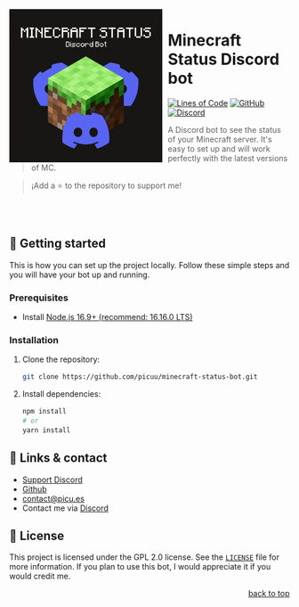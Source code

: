 <div id="top"></div>
<img width="275" height="275" align="left" style="margin: 0 10px 0 0;" alt="🤖 AtlantaRP Discord Bot" src="./imgs/bot-banner.png"> 

# Minecraft Status Discord bot

[![Lines of Code](https://img.shields.io/tokei/lines/github/Picuu/minecraft-status-bot?color=eb459e&style=for-the-badge)]()
[![GitHub](https://img.shields.io/github/license/Picuu/minecraft-status-bot?style=for-the-badge)](https://github.com/Picuu/minecraft-status-bot/blob/master/LICENSE)
[![Discord](https://img.shields.io/discord/930216630506618880?color=5865F2&logo=Discord&logoColor=white&style=for-the-badge)](https://discord.gg/Kg4x4cFHdZ)

> A Discord bot to see the status of your Minecraft server. It's easy to set up and will work perfectly with the latest versions of MC.

> ¡Add a ⭐ to the repository to support me!

<br><br>

## 🚀 Getting started
This is how you can set up the project locally.
Follow these simple steps and you will have your bot up and running.

### Prerequisites

- Install [Node.js 16.9+ (recommend: 16.16.0 LTS)](https://nodejs.org/en/)

### Installation

1. Clone the repository:

   ```bash
   git clone https://github.com/picuu/minecraft-status-bot.git
   ```

2. Install dependencies:

   ```bash
   npm install
   # or
   yarn install
   ```


## 📎 Links & contact

* [Support Discord](https://discord.gg/Kg4x4cFHdZ)
* [Github](https://github.com/Picuu)
* [contact@picu.es](mailto:contact@picu.es)
* Contact me via [Discord](https://picu.es/discord)


## 📜 License

This project is licensed under the GPL 2.0 license. See the [`LICENSE`](https://github.com/Picuu/minecraft-status-bot/blob/master/LICENSE) file for more information.
If you plan to use this bot, I would appreciate it if you would credit me.

<p align="right"><a href="#top">back to top</a></p>